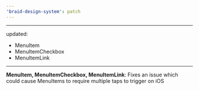 ```yaml
---
'braid-design-system': patch
---
```


---
updated:
  - MenuItem
  - MenuItemCheckbox
  - MenuItemLink
---

**MenuItem, MenuItemCheckbox, MenuItemLink**: Fixes an issue which could cause MenuItems to require multiple taps to trigger on iOS
